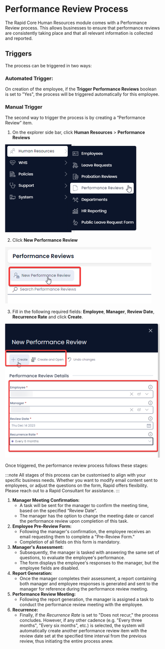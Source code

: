 # Performance Review Process

The Rapid Core Human Resources module comes with a Performance Review process. This allows businesses to ensure that performance reviews are consistently taking place and that all relevant information is collected and reported.

## Triggers

The process can be triggered in two ways:

### Automated Trigger:

On creation of the employee, if the **Trigger Performance Reviews** boolean is set to "Yes", the process will be triggered automatically for this employee.

### Manual Trigger

The second way to trigger the process is by creating a “Performance Review” item. 

1. On the explorer side bar, click **Human Resources** &gt; **Performance Reviews**

![A screenshot that shows how to navigate Performance Review using the sidebar](<Side bar navigate to performance review.png>)

2. Click **New Performance Review** 

![A screenshot that depicts how to create a new performance review](<create new performance review button.png>)

3. Fill in the following required fields: **Employee**, **Manager**, **Review Date**, **Recurrence Rate** and click **Create**.  

![A screenshot that shows the Performance Review create screen](<performance review create screen.png>)

Once triggered, the performance review process follows these stages:

:::note
All stages of this process can be customised to align with your specific business needs. Whether you want to modify email content sent to employees, or adjust the questions on the form, Rapid offers flexibility. Please reach out to a Rapid Consultant for assistance.
:::

1. **Manager Meeting Confirmation:**
    - A task will be sent for the manager to confirm the meeting time, based on the specified “Review Date”.
    - The manager has the option to change the meeting date or cancel the performance review upon completion of this task.
2. **Employee Pre-Review Form:**
    - Following the manager's confirmation, the employee receives an email requesting them to complete a "Pre-Review Form."
    - Completion of all fields on this form is mandatory.
3. **Manager's Assessment:**
    - Subsequently, the manager is tasked with answering the same set of questions, to evaluate the employee's performance.
    - The form displays the employee's responses to the manager, but the employee fields are disabled.
4. **Report Generation:**
    - Once the manager completes their assessment, a report containing both manager and employee responses is generated and sent to the manager for reference during the performance review meeting.
5. **Performance Review Meeting:**
    - Following the report generation, the manager is assigned a task to conduct the performance review meeting with the employee.
6. **Recurrence:**
    - Finally, if the *Recurrence Rate* is set to "Does not recur," the process concludes. However, if any other cadence (e.g. "Every three months", "Every six months", etc.) is selected, the system will automatically create another performance review item with the review date set at the specified time interval from the previous review, thus initiating the entire process anew.